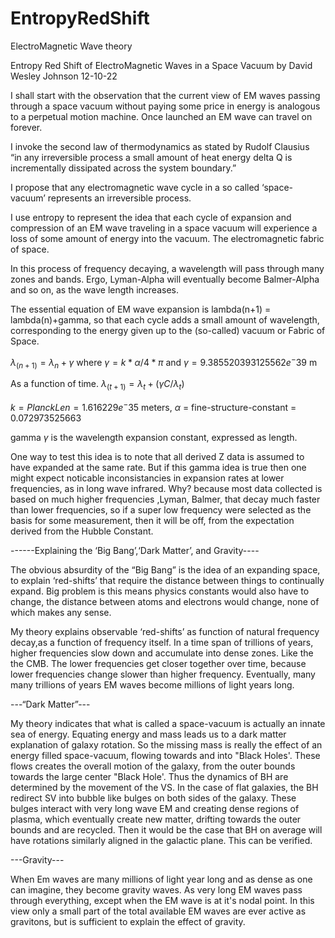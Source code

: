 # EntropyRedShift
ElectroMagnetic Wave theory


Entropy Red Shift of ElectroMagnetic Waves in a Space Vacuum
			      by
David Wesley Johnson     12-10-22

I shall start with the observation that the current view of
EM waves passing through a space vacuum without paying
some price in energy is analogous to a perpetual motion machine.
Once launched an EM wave can travel on forever.

I invoke the second law of thermodynamics as stated by
Rudolf Clausius 
“in any irreversible process a small amount of heat energy delta Q
 is incrementally dissipated across the system boundary.”

I propose that any electromagnetic wave cycle in a so called
‘space-vacuum’ represents an irreversible process.

I use entropy to represent the idea that each cycle of
expansion and compression of an EM wave traveling in
a space vacuum will experience a loss of some amount 
of energy into the vacuum. The electromagnetic fabric of space.

In this process of frequency decaying, a wavelength will pass through many
zones  and bands. Ergo, Lyman-Alpha will eventually become Balmer-Alpha
and so on, as the wave length increases.

The essential equation of EM wave expansion is  lambda(n+1) = lambda(n)+gamma,
so that each cycle adds a small amount of wavelength, corresponding to the energy 
given up to the (so-called) vacuum or  Fabric of Space.

$\lambda_(n+1) = \lambda_n+\gamma$ where $\gamma = k * \alpha / 4 * \pi$ and $\gamma  = 9.385520393125562e^-39$ m

As a function of time. $\lambda_(t+1) = \lambda_t+(\gamma C / \lambda_t  )$

$k      = Planck Len = 1.616229e^-35$  meters,
$\alpha$  = fine-structure-constant = 0.072973525663

gamma $\gamma$ is the wavelength expansion constant, expressed as length.

One way to test this idea is to note that all derived Z data is
assumed to have expanded at the same rate.
But if this gamma idea is true then one might expect noticable 
inconsistancies in expansion rates at lower frequencies, as in
long wave infrared. Why? because most data collected is based on
much higher frequencies ,Lyman, Balmer, that decay much faster than
lower frequencies, so if a super low frequency were selected as the
basis for some measurement, then it will be off, from the expectation
derived from the Hubble Constant.


------Explaining the ‘Big Bang’,‘Dark Matter’, and Gravity----

The obvious absurdity of the “Big Bang” is the idea of
an expanding space, to explain ‘red-shifts’ that require
the distance between things to continually expand.
Big problem is this means physics constants would
also have to change, the distance between atoms and
electrons would change, none of which makes any sense.

My theory explains observable ‘red-shifts’ as function
of natural frequency decay,as a function of frequency
itself.
In a time span of trillions of years, higher frequencies
slow down and accumulate into dense zones.
Like the the CMB. The lower frequencies
get closer together over time, because  lower frequencies
change slower than higher frequency.
Eventually, many many trillions of years EM waves become
millions of light years long.

---“Dark Matter”---

My theory indicates that what is called a space-vacuum is
actually an innate sea of energy. Equating energy and mass
leads us to a dark matter explanation of galaxy rotation.
So the missing mass is really the effect of an energy 
filled space-vacuum, flowing towards and into "Black Holes'.
These flows creates the overall motion of the galaxy, from
the outer bounds towards the large center "Black Hole'.
Thus the dynamics of BH are determined by the movement
of the VS. 
In the case of flat galaxies, the BH redirect SV
into bubble like bulges on both sides of the galaxy.
These bulges interact with very long wave EM and 
creating dense regions of plasma, which eventually
create new matter, drifting towards the outer bounds
and are recycled. Then it would be the case that BH
on average will have rotations similarly aligned 
in the galactic plane. This can be verified.



---Gravity---

When Em waves are many millions of light year long and
as dense as one can imagine, they become gravity waves.
As very long EM waves pass through everything, except when the
EM wave is at it's nodal point. In this view only a small part of
the total available EM waves are ever active as gravitons,
but is sufficient to explain the effect of gravity.
















